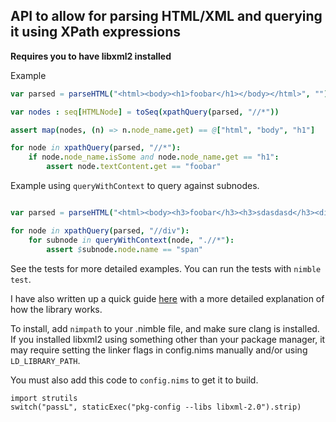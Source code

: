 ## API to allow for parsing HTML/XML and querying it using XPath expressions

**Requires you to have libxml2 installed**

Example
```nim
var parsed = parseHTML("<html><body><h1>foobar</h1></body></html>", "")

var nodes : seq[HTMLNode] = toSeq(xpathQuery(parsed, "//*"))

assert map(nodes, (n) => n.node_name.get) == @["html", "body", "h1"]

for node in xpathQuery(parsed, "//*"):
    if node.node_name.isSome and node.node_name.get == "h1":
        assert node.textContent.get == "foobar"
```

Example using `queryWithContext` to query against subnodes.

```nim

var parsed = parseHTML("<html><body><h3>foobar</h3><h3>sdasdasd</h3><div><span>this is a span</span><span>this is another span</span></div><h1 id='some_id' class='header1'>foo bar baz</h1></body></html>")

for node in xpathQuery(parsed, "//div"):
    for subnode in queryWithContext(node, ".//*"):
        assert $subnode.node.name == "span"
```

See the tests for more detailed examples. You can run the tests with `nimble test`.

I have also written up a quick guide [here](https://wesk.tech/posts/nimpath-html-parsing/) with a more detailed explanation of how the library works.

To install, add `nimpath` to your .nimble file, and make sure clang is installed. If you installed libxml2 using something other than your package manager, it may require setting the linker flags in config.nims manually and/or using `LD_LIBRARY_PATH`.

You must also add this code to `config.nims` to get it to build.

```
import strutils
switch("passL", staticExec("pkg-config --libs libxml-2.0").strip)
```
